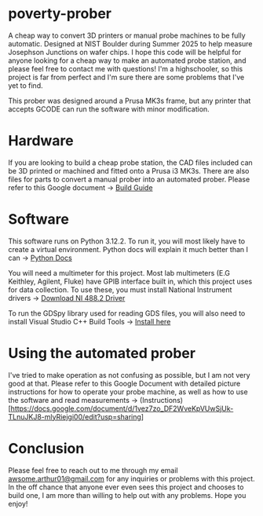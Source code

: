 # poverty-prober
A cheap way to convert 3D printers or manual probe machines to be fully automatic. Designed at NIST Boulder during Summer 2025 to help measure Josephson Junctions on wafer chips. I hope this code will be helpful for anyone looking for a cheap way to make an automated probe station, and please feel free to contact me with questions! I'm a highschooler, so this project is far from perfect and I'm sure there are some problems that I've yet to find. 

This prober was designed around a Prusa MK3s frame, but any printer that accepts GCODE can run the software with minor modification.

# Hardware
If you are looking to build a cheap probe station, the CAD files included can be 3D printed or machined and fitted onto a Prusa i3 MK3s. 
There are also files for parts to convert a manual prober into an automated prober.
Please refer to this Google document -> [Build Guide](https://docs.google.com/document/d/1jpKJtrroQCTVU71WwhqqQFOAk-dV8LYzDlW9VzFjXhk/edit?usp=sharing)

# Software 
This software runs on Python 3.12.2. To run it, you will most likely have to create a virtual environment. Python docs will explain it much better than I can -> [Python Docs](https://docs.python.org/3/library/venv.html)

You will need a multimeter for this project. Most lab multimeters (E.G Keithley, Agilent, Fluke) have GPIB interface built in, which this project uses for data collection. To use these, you must install National Instrument drivers -> [Download NI 488.2 Driver](https://www.ni.com/en/support/downloads/drivers/download.ni-488-2.html?srsltid=AfmBOoqDNW6VPZ1aSyrHQnoAGYbkDJ60jkX1j2CEZqXa2sz1cAuOPGQv#559044)

To run the GDSpy library used for reading GDS files, you will also need to install Visual Studio C++ Build Tools -> [Install here](https://visualstudio.microsoft.com/downloads/?q=build+tools)

# Using the automated prober
I've tried to make operation as not confusing as possible, but I am not very good at that. Please refer to this Google Document with detailed picture instructions for how to operate your probe machine, as well as how to use the software and read measurements -> (Instructions)[https://docs.google.com/document/d/1vez7zo_DF2WveKpVUwSjUk-TLnuJKJ8-mlyRiejgi00/edit?usp=sharing]

# Conclusion
Please feel free to reach out to me through my email awsome.arthur01@gmail.com for any inquiries or problems with this project. In the off chance that anyone ever even sees this project and chooses to build one, I am more than willing to help out with any problems. Hope you enjoy!

